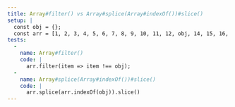 ```yaml
---
title: Array#filter() vs Array#splice(Array#indexOf())#slice()
setup: |
  const obj = {};
  const arr = [1, 2, 3, 4, 5, 6, 7, 8, 9, 10, 11, 12, obj, 14, 15, 16, 17, 18, 19, 20]
tests:
  -
    name: Array#filter()
    code: |
      arr.filter(item => item !== obj);
  -
    name: Array#splice(Array#indexOf())#slice()
    code: |
      arr.splice(arr.indexOf(obj)).slice()
---
```


